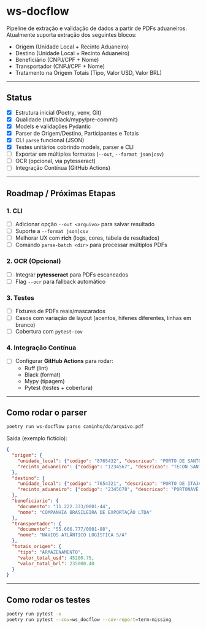 # ws-docflow

Pipeline de extração e validação de dados a partir de PDFs aduaneiros.
Atualmente suporta extração dos seguintes blocos:

- Origem (Unidade Local + Recinto Aduaneiro)
- Destino (Unidade Local + Recinto Aduaneiro)
- Beneficiário (CNPJ/CPF + Nome)
- Transportador (CNPJ/CPF + Nome)
- Tratamento na Origem Totais (Tipo, Valor USD, Valor BRL)

---

## Status
- [x] Estrutura inicial (Poetry, venv, Git)
- [x] Qualidade (ruff/black/mypy/pre-commit)
- [x] Models e validações Pydantic
- [x] Parser de Origem/Destino, Participantes e Totais
- [x] CLI `parse` funcional (JSON)
- [x] Testes unitários cobrindo models, parser e CLI
- [ ] Exportar em múltiplos formatos (`--out`, `--format json|csv`)
- [ ] OCR (opcional, via pytesseract)
- [ ] Integração Contínua (GitHub Actions)

---

## Roadmap / Próximas Etapas

### 1. CLI
- [ ] Adicionar opção `--out <arquivo>` para salvar resultado
- [ ] Suporte a `--format json|csv`
- [ ] Melhorar UX com **rich** (logs, cores, tabela de resultados)
- [ ] Comando `parse-batch <dir>` para processar múltiplos PDFs

### 2. OCR (Opcional)
- [ ] Integrar **pytesseract** para PDFs escaneados
- [ ] Flag `--ocr` para fallback automático

### 3. Testes
- [ ] Fixtures de PDFs reais/mascarados
- [ ] Casos com variação de layout (acentos, hífenes diferentes, linhas em branco)
- [ ] Cobertura com `pytest-cov`

### 4. Integração Contínua
- [ ] Configurar **GitHub Actions** para rodar:
  - Ruff (lint)
  - Black (format)
  - Mypy (tipagem)
  - Pytest (testes + cobertura)

---

## Como rodar o parser

```bash
poetry run ws-docflow parse caminho/do/arquivo.pdf
```

Saída (exemplo fictício):

```json
{
  "origem": {
    "unidade_local": {"codigo": "8765432", "descricao": "PORTO DE SANTOS"},
    "recinto_aduaneiro": {"codigo": "1234567", "descricao": "TECON SANTOS TERMINAL DE CONTÊINERES"}
  },
  "destino": {
    "unidade_local": {"codigo": "7654321", "descricao": "PORTO DE ITAJAÍ"},
    "recinto_aduaneiro": {"codigo": "2345678", "descricao": "PORTONAVE TERMINAL DE NAVEGANTES"}
  },
  "beneficiario": {
    "documento": "11.222.333/0001-44",
    "nome": "COMPANHIA BRASILEIRA DE EXPORTAÇÃO LTDA"
  },
  "transportador": {
    "documento": "55.666.777/0001-88",
    "nome": "NAVIOS ATLÂNTICO LOGÍSTICA S/A"
  },
  "totais_origem": {
    "tipo": "ARMAZENAMENTO",
    "valor_total_usd": 45200.75,
    "valor_total_brl": 235000.40
  }
}
```

---

## Como rodar os testes

```bash
poetry run pytest -v
poetry run pytest --cov=ws_docflow --cov-report=term-missing
```
